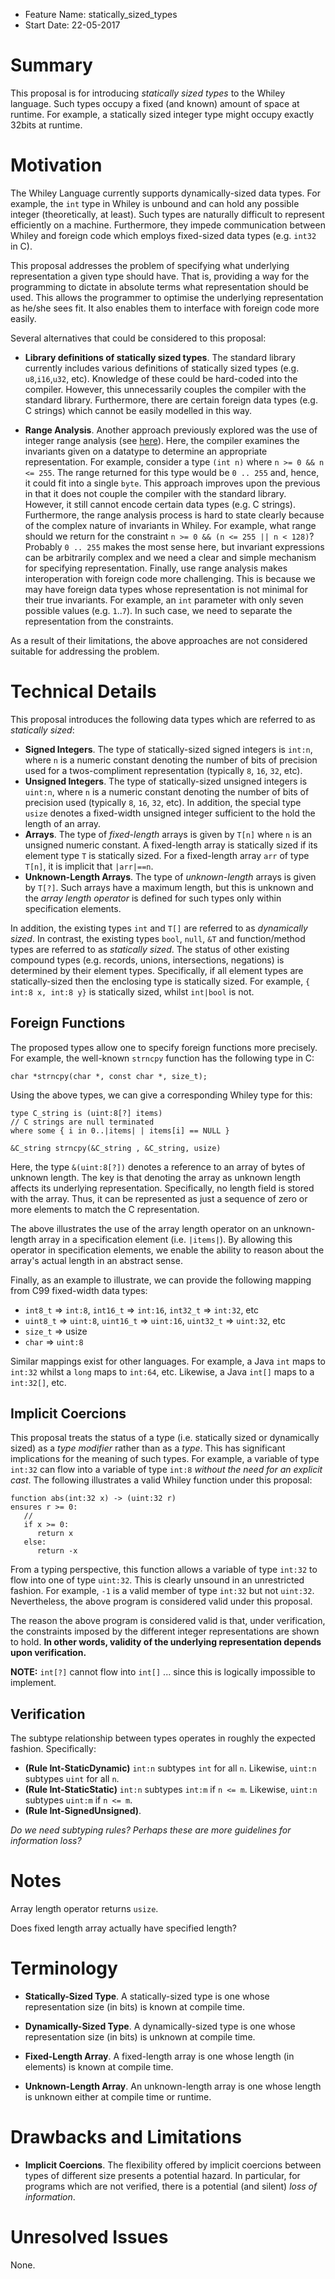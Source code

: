 - Feature Name: statically_sized_types
- Start Date: 22-05-2017

# Summary

This proposal is for introducing _statically sized types_ to the
Whiley language.  Such types occupy a fixed (and known) amount of
space at runtime.  For example, a statically sized integer type might
occupy exactly 32bits at runtime.

# Motivation

The Whiley Language currently supports dynamically-sized data types.
For example, the `int` type in Whiley is unbound and can
hold any possible integer (theoretically, at least).  Such types are
naturally difficult to represent efficiently on a machine.
Furthermore, they impede communication between Whiley and foreign
code which employs fixed-sized data types (e.g. `int32` in C).

This proposal addresses the problem of specifying what underlying
representation a given type should have.  That is, providing a way for
the programming to dictate in absolute terms what representation
should be used.  This allows the programmer to optimise the underlying
representation as he/she sees fit.  It also enables them to interface
with foreign code more easily.

Several alternatives that could be considered to this proposal:

- **Library definitions of statically sized types**.  The standard
  library currently includes various definitions of statically sized
  types (e.g. `u8`,`i16`,`u32`, etc).  Knowledge of these could be
  hard-coded into the compiler.  However, this unnecessarily couples
  the compiler with the standard library.  Furthermore, there are
  certain foreign data types (e.g. C strings) which cannot be easily
  modelled in this way.

- **Range Analysis**.  Another approach previously explored was the
  use of integer range analysis (see
  [here](http://homepages.ecs.vuw.ac.nz/~djp/files/SEUS15.pdf)).
  Here, the compiler examines the invariants given on a datatype to
  determine an appropriate representation.  For example, consider a
  type `(int n)` where `n >= 0 && n <= 255`.  The range returned for
  this type would be `0 .. 255` and, hence, it could fit into a single
  `byte`.  This approach improves upon the previous in that it does
  not couple the compiler with the standard library.  However, it
  still cannot encode certain data types (e.g. C strings).
  Furthermore, the range analysis process is hard to state clearly
  because of the complex nature of invariants in Whiley.  For example,
  what range should we return for the constraint `n >= 0 && (n <= 255
  || n < 128)`?  Probably `0 .. 255` makes the most sense here, but
  invariant expressions can be arbitrarily complex and we need a clear
  and simple mechanism for specifying representation.  Finally, use
  range analysis makes interoperation with foreign code more
  challenging.  This is because we may have foreign data types whose
  representation is not minimal for their true invariants.  For
  example, an `int` parameter with only seven possible values
  (e.g. `1`..`7`).  In such case, we need to separate the
  representation from the constraints.

As a result of their limitations, the above approaches are not
considered suitable for addressing the problem.

# Technical Details

This proposal introduces the following data types which are referred
to as _statically sized_:

- **Signed Integers**. The type of statically-sized signed integers is
  `int:n`, where `n` is a numeric constant denoting the number of bits
  of precision used for a twos-compliment representation (typically
  `8`, `16`, `32`, etc).
- **Unsigned Integers**. The type of statically-sized unsigned
  integers is `uint:n`, where `n` is a numeric constant denoting the
  number of bits of precision used (typically `8`, `16`, `32`, etc).
  In addition, the special type `usize` denotes a fixed-width unsigned
  integer sufficient to the hold the length of an array.
- **Arrays**. The type of _fixed-length_ arrays is given by `T[n]`
  where `n` is an unsigned numeric constant.  A fixed-length array is
  statically sized if its element type `T` is statically sized.  For a
  fixed-length array `arr` of type `T[n]`, it is implicit that
  `|arr|==n`.
- **Unknown-Length Arrays**. The type of _unknown-length_ arrays is
  given by `T[?]`.  Such arrays have a maximum length, but this is
  unknown and the _array length operator_ is defined for such types
  only within specification elements.

In addition, the existing types `int` and `T[]` are referred to as
_dynamically sized_.  In contrast, the existing types `bool`, `null`,
`&T` and function/method types are referred to as _statically sized_.
The status of other existing compound types (e.g. records, unions,
intersections, negations) is determined by their element types.
Specifically, if all element types are statically-sized then the
enclosing type is statically sized.  For example, `{ int:8 x, int:8
y}` is statically sized, whilst `int|bool` is not.

## Foreign Functions

The proposed types allow one to specify foreign functions more
precisely.  For example, the well-known `strncpy` function has the
following type in C:

```
char *strncpy(char *, const char *, size_t);
```

Using the above types, we can give a corresponding Whiley type for
this:

```
type C_string is (uint:8[?] items)
// C strings are null terminated
where some { i in 0..|items| | items[i] == NULL }

&C_string strncpy(&C_string , &C_string, usize)
```

Here, the type `&(uint:8[?])` denotes a reference to an array of
bytes of unknown length.  The key is that denoting the array as
unknown length affects its underlying representation.  Specifically,
no length field is stored with the array.  Thus, it can be represented
as just a sequence of zero or more elements to match the C representation.

The above illustrates the use of the array length operator on an
unknown-length array in a specification element (i.e. `|items|`).  By
allowing this operator in specification elements, we enable the
ability to reason about the array's actual length in an abstract
sense.

Finally, as an example to illustrate, we can provide the following
mapping from C99 fixed-width data types:

- `int8_t` => `int:8`, `int16_t` => `int:16`, `int32_t` => `int:32`,
etc
- `uint8_t` => `uint:8`, `uint16_t` => `uint:16`, `uint32_t` => `uint:32`, etc
- `size_t` => usize
- `char` => `uint:8`

Similar mappings exist for other languages.  For example, a Java `int`
maps to `int:32` whilst a `long` maps to `int:64`, etc.  Likewise, a
Java `int[]` maps to a `int:32[]`, etc.

## Implicit Coercions

This proposal treats the status of a type (i.e. statically sized or
dynamically sized) as a _type modifier_ rather than as a _type_.  This
has significant implications for the meaning of such types.  For
example, a variable of type `int:32` can flow into a variable of type
`int:8` _without the need for an explicit cast_.  The following
illustrates a valid Whiley function under this proposal:

```
function abs(int:32 x) -> (uint:32 r)
ensures r >= 0:
   //
   if x >= 0:
      return x
   else:
      return -x
```

From a typing perspective, this function allows a variable of type
`int:32` to flow into one of type `uint:32`.  This is clearly unsound
in an unrestricted fashion.  For example, `-1` is a valid member of
type `int:32` but not `uint:32`.  Nevertheless, the above program is
considered valid under this proposal.

The reason the above program is considered valid is that, under
verification, the constraints imposed by the different integer
representations are shown to hold.  **In other words, validity of the
underlying representation depends upon verification.**

**NOTE:** `int[?]` cannot flow into `int[]` ... since this is
  logically impossible to implement.

## Verification

The subtype relationship between types operates in roughly the
expected fashion.  Specifically:

- **(Rule Int-StaticDynamic)** `int:n` subtypes `int` for all `n`.
  Likewise, `uint:n` subtypes `uint` for all `n`.
- **(Rule Int-StaticStatic)** `int:n` subtypes `int:m` if `n <= m`.
Likewise, `uint:n` subtypes `uint:m` if `n <= m`.
- **(Rule Int-SignedUnsigned)**.

_Do we need subtyping rules?  Perhaps these are more guidelines for
information loss?_

# Notes

Array length operator returns `usize`.

Does fixed length array actually have specified length?

# Terminology

- **Statically-Sized Type**.  A statically-sized type is one whose
representation size (in bits) is known at compile time.

- **Dynamically-Sized Type**.  A dynamically-sized type is one whose
representation size (in bits) is unknown at compile time.

- **Fixed-Length Array**.  A fixed-length array is one whose length (in
elements) is known at compile time.

- **Unknown-Length Array**.  An unknown-length array is one whose
  length is unknown either at compile time or runtime.

# Drawbacks and Limitations

- **Implicit Coercions**.  The flexibility offered by implicit
  coercions between types of different size presents a potential
  hazard.  In particular, for programs which are not verified, there
  is a potential (and silent) _loss of information_.

# Unresolved Issues

None.
